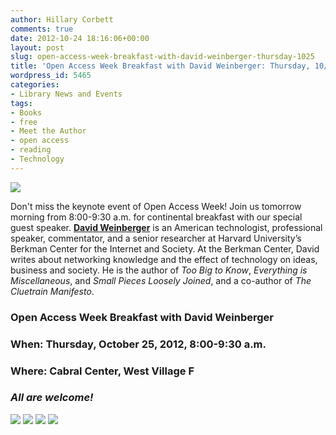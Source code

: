 ```yaml
---
author: Hillary Corbett
comments: true
date: 2012-10-24 18:16:06+00:00
layout: post
slug: open-access-week-breakfast-with-david-weinberger-thursday-1025
title: 'Open Access Week Breakfast with David Weinberger: Thursday, 10/25!'
wordpress_id: 5465
categories:
- Library News and Events
tags:
- Books
- free
- Meet the Author
- open access
- reading
- Technology
---
```


![](http://library.northeastern.edu/sites/default/files/public/resize/wysiwyg/u-426/2012/oa_banner-600x104.png)

Don't miss the keynote event of Open Access Week! Join us tomorrow morning from 8:00-9:30 a.m. for continental breakfast with our special guest speaker. **[David Weinberger](http://www.evident.com/)** is an American technologist, professional speaker, commentator, and a senior researcher at Harvard University’s Berkman Center for the Internet and Society. At the Berkman Center, David writes about networking knowledge and the effect of technology on ideas, business and society. He is the author of _Too Big to Know_, _Everything is Miscellaneous_, and _Small Pieces Loosely Joined_, and a co-author of _The Cluetrain Manifesto_.


### **Open Access Week Breakfast with David Weinberger**




### **When: Thursday, October 25, 2012, 8:00-9:30 a.m.**




### **Where: Cabral Center, West Village F**




### _All are welcome!_


[![](http://www.toobigtoknow.com/images/cover.png)](http://nucat.lib.neu.edu/record=b2668047~S19) [![](http://www.hyperorg.com/speaker/photos/eim_cover_big.jpg)](http://nucat.lib.neu.edu/record=b2107479~S19) [![](http://www.hyperorg.com/gifs/spljcover.jpg)](http://nucat.lib.neu.edu/record=b1611464~S19) [![](http://www.hyperorg.com/gifs/cluetraincover_highres.jpg)](http://www.cluetrain.com/)


